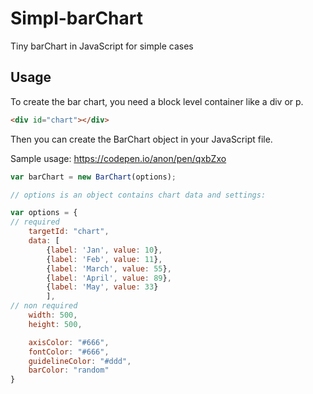 # Simpl-barChart

Tiny barChart in JavaScript for simple cases

## Usage
To create the bar chart, you need a block level container like a div or p.

```html
<div id="chart"></div>
```
Then you can create the BarChart object in your JavaScript file.

Sample usage: https://codepen.io/anon/pen/qxbZxo

```js
var barChart = new BarChart(options);

// options is an object contains chart data and settings:

var options = {
// required
	targetId: "chart",
	data: [
	    {label: 'Jan', value: 10},
	    {label: 'Feb', value: 11},
	    {label: 'March', value: 55},
	    {label: 'April', value: 89},
	    {label: 'May', value: 33}
		],
// non required
	width: 500,
	height: 500,

	axisColor: "#666",
	fontColor: "#666",
	guidelineColor: "#ddd",
	barColor: "random"
}

```
